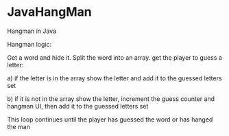 # JavaHangMan
Hangman in Java

Hangman logic:

Get a word and hide it.
Split the word into an array.
get the player to guess a letter:

a) if the letter is in the array
       show the letter and add it to the guessed letters set

b) if it is not in the array
      show the letter, increment the guess counter and hangman UI, then add it to the guessed letters set

This loop continues until the player has guessed the word or has hanged the man
